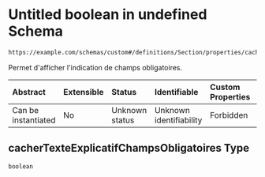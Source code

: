 # Untitled boolean in undefined Schema

```txt
https://example.com/schemas/custom#/definitions/Section/properties/cacherTexteExplicatifChampsObligatoires
```

Permet d'afficher l'indication de champs obligatoires.

| Abstract            | Extensible | Status         | Identifiable            | Custom Properties | Additional Properties | Access Restrictions | Defined In                                                                   |
| :------------------ | :--------- | :------------- | :---------------------- | :---------------- | :-------------------- | :------------------ | :--------------------------------------------------------------------------- |
| Can be instantiated | No         | Unknown status | Unknown identifiability | Forbidden         | Allowed               | none                | [FRW.form.schema.json\*](../out/FRW.form.schema.json "open original schema") |

## cacherTexteExplicatifChampsObligatoires Type

`boolean`

